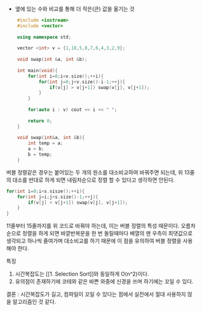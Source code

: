 - 옆에 있는 수와 비교를 통해 더 작은(큰) 값을 옮기는 것

```cpp title='오른차순 + 큰 값 옮기기' hl:11-15
	#include <iostream>
	#include <vector>
	
	using namespace std;
	
	vector <int> v = {1,10,5,8,7,6,4,3,2,9};
	
	void swap(int &a, int &b);
	
	int main(void){
		for(int i=0;i<v.size();++i){
			for(int j=0;j<v.size()-i-1;++j){
				if(v[j] > v[j+1]) swap(v[j], v[j+1]);
			}
		}
	
		for(auto i : v) cout << i << " ";
	
		return 0;
	}
	
	void swap(int&a, int &b){
		int temp = a;
		a = b;
		b = temp;
	}
```

버블 정렬같은 경우는 붙어있는 두 개의 원소를 대소비교하여 바꿔주면 되는데, 위 13줄의 대소를 반대로 하게 되면 내림차순으로 정렬 할 수 있다고 생각하면 안된다. 

```c++
for(int i=0;i<s.sisze();++i){
	for(int j=i;j<s.size()-1;++j){
		if(v[j] < v[j+1]) swap(v[j], v[j+1]);
	}
}
```

11줄부터 15줄까지를 위 코드로 바꿔야 하는데, 이는 버블 정렬의 특성 때문이다.
오름차순으로 정렬을 하게 되면 바깥반복문을 한 번 돌릴때마다 배열의 맨 우측이 최댓값으로 생각되고 하나씩 줄여가며 대소비교를 하기 때문에 이 점을 유의하여 버블 정렬을 사용해야 한다.

특징
1. 시간복잡도는 [[1. Selection Sort]]와 동일하게 O(n^2)이다.
2. 유의점이 존재하기에 코테와 같은 바쁜 와중에 신경을 쓰며 하기에는 꼬일 수 있다.

결론 : 시간복잡도가 길고, 컴파일이 꼬일 수 있다는 점에서 실전에서 절대 사용하지 않을 알고리즘인 것 같다.